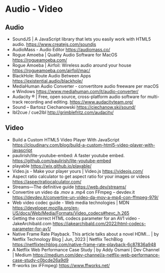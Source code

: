 # Audio - Video

## Audio
* SoundJS | A JavaScript library that lets you easily work with HTML5 audio. <https://www.createjs.com/soundjs>
* AudioMass - Audio Editor <https://audiomass.co/>
* Rogue Amoeba | Quality Audio Software for MacOS <https://rogueamoeba.com/>
* Rogue Amoeba | Airfoil: Wireless audio around your house <https://rogueamoeba.com/airfoil/mac/>
* BlackHole: Route Audio Between Apps <https://existential.audio/blackhole/>
* MediaHuman Audio Converter - convertitore audio freeware per macOS e Windows <https://www.mediahuman.com/it/audio-converter/>
* Audacity ® | Free, open source, cross-platform audio software for multi-track recording and editing. <https://www.audacityteam.org/>
* Sound – Bartosz Ciechanowski <https://ciechanow.ski/sound/>
* lbl2cue / cue2lbl <http://grimblefritz.com/audacity/>

## Video
* Build a Custom HTML5 Video Player With JavaScript <https://cloudinary.com/blog/build-a-custom-html5-video-player-with-javascript>
* paulirish/lite-youtube-embed: A faster youtube embed. <https://github.com/paulirish/lite-youtube-embed>
* playable <https://wix.github.io/playable/>
* Video.js - Make your player yours | Video.js <https://videojs.com/>
* Aspect ratio calculator to get aspect ratio for your images or videos <https://aspectratiocalculator.com/>
* Streams—The definitive guide <https://web.dev/streams/>
* Convertire un video da .mov a .mp4 con FFmpeg – devdev.it <https://devdev.it/convertire-un-video-da-mov-a-mp4-con-ffmpeg-979/>
* Web video codec guide - Web media technologies | MDN <https://developer.mozilla.org/en-US/docs/Web/Media/Formats/Video_codecs#hevc_h.265>
* Getting the correct HTML codecs parameter for an AV1 video - JakeArchibald.com <https://jakearchibald.com/2022/html-codecs-parameter-for-av1/>
* Native Frame Rate Playback. This article talks about a novel HDMI… | by Netflix Technology Blog | Jun, 2023 | Netflix TechBlog <https://netflixtechblog.com/native-frame-rate-playback-6c87836a948>
* A Netflix Web Performance Case Study | by Addy Osmani | Dev Channel | Medium <https://medium.com/dev-channel/a-netflix-web-performance-case-study-c0bcde26a9d9>
* ff-works (ex iFFmpeg) <https://www.ffworks.net/>
